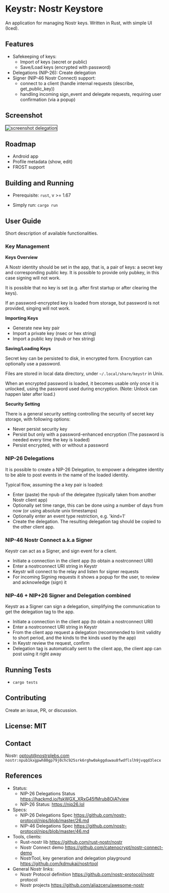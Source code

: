 # **Keystr**: Nostr Keystore

An application for managing Nostr keys.
Written in Rust, with simple UI (Iced).

## Features

- Safekeeping of keys:
  - Import of keys (secret or public)
  - Save/Load keys (encrypted with password)
- Delegations (NIP-26): Create delegation
- Signer (NIP-46 Nostr Connect) support:
  - connect to a client (handle internal requests (describe, get_public_key))
  - handling incoming sign_event and delegate requests, requiring user confirmation (via a popup)


## Screenshot

<img src="media/screenshot-01-deleg.png" align="center" title="screenshot delegation" border="1">

## Roadmap

- Android app
- Profile metadata (show, edit)
- FROST support

## Building and Running

- Prerequisite: `rust`, v >= 1.67

- Simply run:  `cargo run`

## User Guide

Short description of available functionalities.

### Key Management

**Keys Overview**

A Nostr identity should be set in the app, that is, a pair of keys: a secret key and corresponding public key.
It is possible to provide only pubkey, in this case signing will not work.

It is possible that no key is set (e.g. after first startup or after clearing the keys).

If an password-encrypted key is loaded from storage, but password is not provided, singing will not work.

**Importing Keys**

- Generate new key pair
- Import a private key (nsec or hex string)
- Import a public key (npub or hex string)

**Saving/Loading Keys**

Secret key can be persisted to disk, in encrypted form.
Encryption can optionally use a password.

Files are stored in local data directory, under `~/.local/share/keystr` in Unix.

When an encrypted password is loaded, it becomes usable only once it is unlocked, using the password used during encryption. (Note: Unlock can happen later after load.)

**Security Setting**

There is a general security setting controlling the security of secret key storage, with following options:
- Never persist security key
- Persist but only with a password-enhanced encryption (The password is needed every time the key is loaded)
- Persist encrypted, with or without a password

### NIP-26 Delegations

It is possible to create a NIP-26 Delegation, to empower a delegatee identity to be able to post events in the name of the loaded identity.

Typical flow, assuming the a key pair is loaded:

- Enter (paste) the npub of the delegatee (typically taken from another Nostr client app)
- Optionally set time range, this can be done using a number of days from now (or using absolute unix timestamps)
- Optionally enter an event type restriction, e.g. 'kind=1'
- Create the delegation. The resulting delegation tag should be copied to the other client app.

### NIP-46 Nostr Connect a.k.a Signer

Keystr can act as a Signer, and sign event for a client.

- Initiate a connection in the client app (to obtain a nostrconnect URI)
- Enter a nostrconnect URI string in Keystr
- Keystr will connect to the relay and listen for signer requests
- For incoming Signing requests it shows a popup for the user, to review and acknowledge (sign) it

### NIP-46 + NIP+26 Signer and Delegation combined

Keystr as a Signer can sign a delegation, simplifying the communication to get the delegation tag to the app.

- Initiate a connection in the client app (to obtain a nostrconnect URI)
- Enter a nostrconnect URI string in Keystr
- From the client app request a delegation (recommended to limit validity to short period, and the kinds to the kinds used by the app)
- In Keystr review the request, confirm
- Delegation tag is automatically sent to the client app, the client app can post using it right away


## Running Tests

- `cargo tests`

## Contributing

Create an issue, PR, or discussion.

## License: MIT

## Contact

Nostr: optout@nostrplebs.com  `nostr:npub1kxgpwh80gp79j0chc925srk6rghw0akggduwau8fwdflslh9jvqqd3lecx`

## References

- Status:
  - NIP-26 Delegations Status  https://hackmd.io/fskWGX_XRxG45fMrub8OiA?view
  - NIP-26 Status: https://nip26.lol
- Specs:
  - NIP-26 Delegations Spec https://github.com/nostr-protocol/nips/blob/master/26.md
  - NIP-46 Delegations Spec https://github.com/nostr-protocol/nips/blob/master/46.md
- Tools, clients:
  - Rust-nostr lib  https://github.com/rust-nostr/nostr
  - Nostr Connect demo  https://github.com/catenocrypt/nostr-connect-demo
  - NostrTool, key generation and delegation playground  https://github.com/kdmukai/nostrtool
- General Nostr links:
  - Nostr Protocol definition  https://github.com/nostr-protocol/nostr  protocol
  - Nostr projects  https://github.com/aljazceru/awesome-nostr

